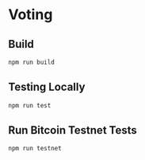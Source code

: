 # Voting

## Build

```sh
npm run build
```

## Testing Locally

```sh
npm run test
```

## Run Bitcoin Testnet Tests

```sh
npm run testnet
```

